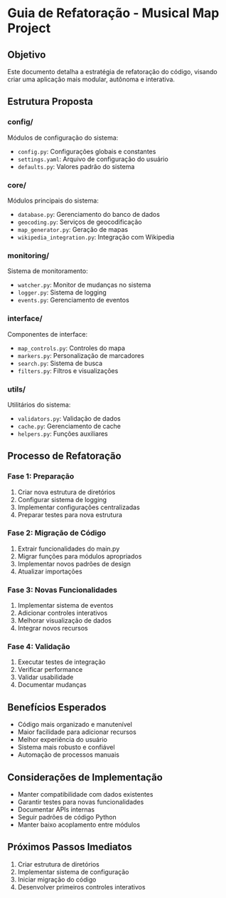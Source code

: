 # Guia de Refatoração - Musical Map Project

## Objetivo

Este documento detalha a estratégia de refatoração do código, visando criar uma aplicação mais modular, autônoma e interativa.

## Estrutura Proposta

### config/

Módulos de configuração do sistema:

- `config.py`: Configurações globais e constantes
- `settings.yaml`: Arquivo de configuração do usuário
- `defaults.py`: Valores padrão do sistema

### core/

Módulos principais do sistema:

- `database.py`: Gerenciamento do banco de dados
- `geocoding.py`: Serviços de geocodificação
- `map_generator.py`: Geração de mapas
- `wikipedia_integration.py`: Integração com Wikipedia

### monitoring/

Sistema de monitoramento:

- `watcher.py`: Monitor de mudanças no sistema
- `logger.py`: Sistema de logging
- `events.py`: Gerenciamento de eventos

### interface/

Componentes de interface:

- `map_controls.py`: Controles do mapa
- `markers.py`: Personalização de marcadores
- `search.py`: Sistema de busca
- `filters.py`: Filtros e visualizações

### utils/

Utilitários do sistema:

- `validators.py`: Validação de dados
- `cache.py`: Gerenciamento de cache
- `helpers.py`: Funções auxiliares

## Processo de Refatoração

### Fase 1: Preparação

1. Criar nova estrutura de diretórios
2. Configurar sistema de logging
3. Implementar configurações centralizadas
4. Preparar testes para nova estrutura

### Fase 2: Migração de Código

1. Extrair funcionalidades do main.py
2. Migrar funções para módulos apropriados
3. Implementar novos padrões de design
4. Atualizar importações

### Fase 3: Novas Funcionalidades

1. Implementar sistema de eventos
2. Adicionar controles interativos
3. Melhorar visualização de dados
4. Integrar novos recursos

### Fase 4: Validação

1. Executar testes de integração
2. Verificar performance
3. Validar usabilidade
4. Documentar mudanças

## Benefícios Esperados

- Código mais organizado e manutenível
- Maior facilidade para adicionar recursos
- Melhor experiência do usuário
- Sistema mais robusto e confiável
- Automação de processos manuais

## Considerações de Implementação

- Manter compatibilidade com dados existentes
- Garantir testes para novas funcionalidades
- Documentar APIs internas
- Seguir padrões de código Python
- Manter baixo acoplamento entre módulos

## Próximos Passos Imediatos

1. Criar estrutura de diretórios
2. Implementar sistema de configuração
3. Iniciar migração do código
4. Desenvolver primeiros controles interativos
